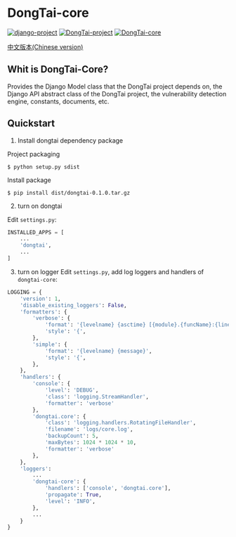 # DongTai-core

[![django-project](https://img.shields.io/badge/django%20versions-3.0.3-blue)](https://www.djangoproject.com/)
[![DongTai-project](https://img.shields.io/badge/DongTai%20versions-beta-green)](https://hxsecurity.github.io/DongTaiDoc)
[![DongTai-core](https://img.shields.io/badge/DongTai--core-v1.0-lightgrey)](https://github.com/HXSecurity/dongtai-models)

[中文版本(Chinese version)](README.ZH_CN.md)

## Whit is DongTai-Core?
Provides the Django Model class that the DongTai project depends on, the Django API abstract class of the DongTai project, the vulnerability detection engine, constants, documents, etc.

## Quickstart
1. Install dongtai dependency package

Project packaging
```shell script
$ python setup.py sdist
```

Install package
```shell script
$ pip install dist/dongtai-0.1.0.tar.gz
```

2. turn on dongtai

Edit `settings.py`:
```python
INSTALLED_APPS = [
    ...
    'dongtai',
    ...
]
```

3. turn on logger 
Edit `settings.py`, add log loggers and handlers of `dongtai-core`:
```python
LOGGING = {
    'version': 1,
    'disable_existing_loggers': False,
    'formatters': {
        'verbose': {
            'format': '{levelname} {asctime} [{module}.{funcName}:{lineno}] {message}',
            'style': '{',
        },
        'simple': {
            'format': '{levelname} {message}',
            'style': '{',
        },
    },
    'handlers': {
        'console': {
            'level': 'DEBUG',
            'class': 'logging.StreamHandler',
            'formatter': 'verbose'
        },
        'dongtai.core': {
            'class': 'logging.handlers.RotatingFileHandler',
            'filename': 'logs/core.log',
            'backupCount': 5,
            'maxBytes': 1024 * 1024 * 10,
            'formatter': 'verbose'
        },
    },
    'loggers': 
        ...
        'dongtai-core': {
            'handlers': ['console', 'dongtai.core'],
            'propagate': True,
            'level': 'INFO',
        },
        ...
    }
}
```
